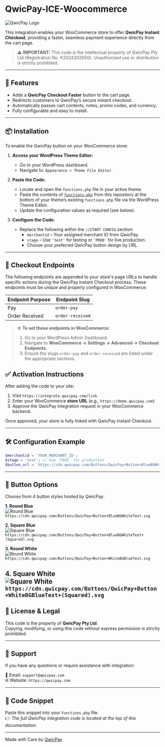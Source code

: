 # QwicPay-ICE-Woocommerce


![QwicPay Logo](https://qwicpay.com/assets/QwicPayLogo.png)

This integration enables your WooCommerce store to offer **QwicPay Instant Checkout**, providing a faster, seamless payment experience directly from the cart page.

> ⚠️ **IMPORTANT:** This code is the intellectual property of QwicPay Pty Ltd (Registration No. K2024202050). Unauthorized use or distribution is strictly prohibited.

---

## 🚀 Features

- Adds a **QwicPay Checkout Faster** button to the cart page.
- Redirects customers to QwicPay’s secure instant checkout.
- Automatically passes cart contents, notes, promo codes, and currency.
- Fully configurable and easy to install.

---

## 📦 Installation

To enable the QwicPay button on your WooCommerce store:

1. **Access your WordPress Theme Editor:**
   - Go to your WordPress dashboard.
   - Navigate to: `Appearance > Theme File Editor`.

2. **Paste the Code:**
   - Locate and open the `functions.php` file in your active theme.
   - Paste the contents of [`functions.php`](functions.php) from this repository at the bottom of your theme’s existing `functions.php` file via the WordPress Theme Editor.
   - Update the configuration values as required (see below).

3. **Configure the Code:**
   - Replace the following within the `//START CONFIG` section:
     - `merchantid` – Your assigned merchant ID from QwicPay.
     - `stage` – Use `'test'` for testing or `'PROD'` for live production.
     - Choose your preferred QwicPay button design by URL.

---

## 🔗 Checkout Endpoints

The following endpoints are appended to your store's page URLs to handle specific actions during the QwicPay Instant Checkout process. These endpoints must be unique and properly configured in WooCommerce:

| Endpoint Purpose   | Endpoint Slug   |
|--------------------|-----------------|
| Pay                | `order-pay`     |
| Order Received     | `order-received`|

> ⚙️ **To set these endpoints in WooCommerce:**
>
> 1. Go to your WordPress Admin Dashboard.
> 2. Navigate to **WooCommerce → Settings → Advanced → Checkout Endpoints**.
> 3. Ensure the slugs `order-pay` and `order-received` are listed under the appropriate sections.


## ✅ Activation Instructions

After adding the code to your site:

1. Visit `https://integrate.qwicpay.com/link`
2. Enter your WooCommerce **store URL** (e.g., `https://demo.qwicpay.com`)
3. Approve the QwicPay integration request in your WooCommerce backend.

Once approved, your store is fully linked with QwicPay Instant Checkout.

---

## 🛠 Configuration Example

```php
$merchantid = 'YOUR_MERCHANT_ID';
$stage = 'test'; // Use 'PROD' for production
$button_url = 'https://cdn.qwicpay.com/Buttons/QwicPay+Button+BlueBGWhiteText.svg';
```


---

## 🎨 Button Options

Choose from 4 button styles hosted by QwicPay:

**1. Round Blue**  
![Round Blue](https://cdn.qwicpay.com/Buttons/QwicPay+Button+BlueBGWhiteText.svg)  
`https://cdn.qwicpay.com/Buttons/QwicPay+Button+BlueBGWhiteText.svg`

**2. Square Blue**  
![Square Blue](https://cdn.qwicpay.com/Buttons/QwicPay+Button+BlueBGWhiteText+(Squared).svg)  
`https://cdn.qwicpay.com/Buttons/QwicPay+Button+BlueBGWhiteText+(Squared).svg`

**3. Round White**  
![Round White](https://cdn.qwicpay.com/Buttons/QwicPay+Button+WhiteBGBlueText.svg)  
`https://cdn.qwicpay.com/Buttons/QwicPay+Button+WhiteBGBlueText.svg`

**4. Square White**  
![Square White](https://cdn.qwicpay.com/Buttons/QwicPay+Button+WhiteBGBlueText+(Squared).svg)  
`https://cdn.qwicpay.com/Buttons/QwicPay+Button+WhiteBGBlueText+(Squared).svg`
---

## 📄 License & Legal

This code is the property of **QwicPay Pty Ltd**.  
Copying, modifying, or using this code without express permission is strictly prohibited.

---

## 💬 Support

If you have any questions or require assistance with integration:

📧 Email: `support@qwicpay.com`  
🌐 Website: `https://qwicpay.com`

---

## 🔗 Code Snippet

Paste this snippet into your `functions.php` file.  
👉 _The full QwicPay integration code is located at the top of this documentation._

---

Made with Care by [QwicPay](https://qwicpay.com)
